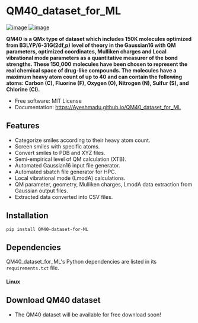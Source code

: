 # QM40_dataset_for_ML


[![image](https://img.shields.io/pypi/v/QM40_dataset_for_ML.svg)](https://pypi.python.org/pypi/QM40_dataset_for_ML)
[![image](https://img.shields.io/conda/vn/conda-forge/QM40_dataset_for_ML.svg)](https://anaconda.org/conda-forge/QM40_dataset_for_ML)


**QM40 is a QMx type of dataset which includes 150K molecules optimized from B3LYP/6-31G(2df,p) level of theory in the Gaussian16 with QM parameters, optimized coordinates, Mulliken charges and Local 
vibrational mode parameters as a quantitative measurer of the bond strengths. These 150,000 molecules have been chosen to represent the real chemical space of drug-like compounds. The molecules have a 
maximum heavy atom count of up to 40 and can contain the following atoms: Carbon (C), Fluorine (F), Oxygen (O), Nitrogen (N), Sulfur (S), and Chlorine (Cl).**


-   Free software: MIT License
-   Documentation: https://Ayeshmadu.github.io/QM40_dataset_for_ML
    

## Features

-   Categorize smiles according to their heavy atom count.
-   Screen smiles with specific atoms.
-   Convert smiles to PDB and XYZ files.
-   Semi-empirical level of QM calculation (XTB).
-   Automated Gaussian16 input file generator.
-   Automated sbatch file generator for HPC.
-   Local vibrational mode (LmodA) calculations.
-   QM parameter, geometry, Mulliken charges, LmodA data extraction from Gaussian output files.
-   Extracted data converted into CSV files.

## Installation
```
pip install QM40-dataset-for-ML
```
## Dependencies

QM40_dataset_for_ML's Python dependencies are listed in its `requirements.txt` file. 

#### Linux

## Download QM40 dataset

-  The QM40 dataset will be available for free download soon!
